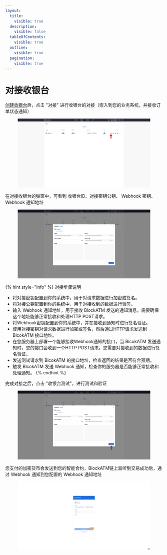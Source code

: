 ```yaml
---
layout:
  title:
    visible: true
  description:
    visible: false
  tableOfContents:
    visible: true
  outline:
    visible: true
  pagination:
    visible: true
---
```


# 对接收银台

[创建收银台](chuang-jian-shou-yin-tai.md)后，点击 "对接" 进行收银台的对接（嵌入到您的业务系统，并接收订单状态通知）

<figure><img src="../../../.gitbook/assets/22.png" alt=""><figcaption></figcaption></figure>

在对接收银台的弹窗中，可看到 收银台ID、对接密钥公钥、 Webhook 密钥、 Webhook 通知地址

<figure><img src="../../../.gitbook/assets/screencapture-backstage-b2b-pre-ufcfan-org-cashier-2025-04-10-16_42_37.png" alt=""><figcaption></figcaption></figure>

{% hint style="info" %}
对接步骤说明

* 将对接密钥配置到你的系统中，用于对请求数据进行加密或签名。
* 将对接公钥配置到你的系统中，用于对接收到的数据进行验签。
* 输入 Webhook 通知地址，用于接收 BlockATM 发送的通知消息。需要确保这个地址能够正常接收和处理HTTP POST请求。
* 将Webhook密钥配置到你的系统中，并在接收到通知时进行签名验证。
* 使用对接密钥对请求数据进行加密或签名，然后通过HTTP请求发送到 BlcokATM 接口地址。
* 在您服务器上部署一个能够接收Webhook通知的接口，当 BlcokATM 发送通知时，您的接口会收到一个HTTP POST请求。您需要对接收到的数据进行签名验证。
* 发送测试请求到 BlcokATM 的接口地址，检查返回的结果是否符合预期。
* 触发 BlcokATM 发送 Webhook 通知，检查你的服务器是否能够正常接收和处理通知。
{% endhint %}

完成对接之后，点击 "收银台测试"，进行测试和验证

<figure><img src="../../../.gitbook/assets/23.png" alt=""><figcaption></figcaption></figure>

您支付的加密货币会发送到您的智能合约，BlockATM链上监听到交易成功后，通过 Webhook 通知到您配置的 Webhook 通知地址

<figure><img src="../../../.gitbook/assets/screencapture-cashier-b2b-pre-ufcfan-org-zh-CN-2025-04-10-16_50_40.png" alt=""><figcaption></figcaption></figure>
